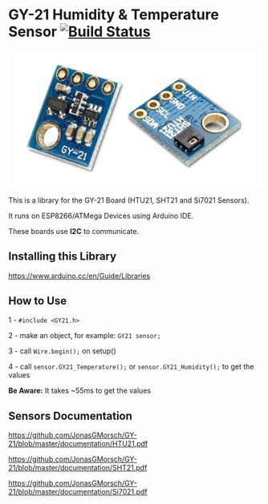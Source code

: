 # GY-21 Humidity & Temperature Sensor    [![Build Status](https://travis-ci.org/JonasGMorsch/GY-21.svg?branch=master)](https://travis-ci.org/JonasGMorsch/GY-21)


![GY21 Sensor](https://github.com/JonasGMorsch/GY-21/blob/master/documentation/GY-21.jpg)

This is a library for the GY-21 Board (HTU21, SHT21 and Si7021 Sensors).

It runs on ESP8266/ATMega Devices using Arduino IDE.

These boards use **I2C** to communicate.

## Installing this Library

https://www.arduino.cc/en/Guide/Libraries

## How to Use

1 - ```#include <GY21.h>```

2 - make an object, for example: ```GY21 sensor;```

3 - call ```Wire.begin();``` on setup()

4 - call ```sensor.GY21_Temperature();``` or ```sensor.GY21_Humidity();``` to get the values

**Be Aware:**  It takes ~55ms to get the values


## Sensors Documentation

https://github.com/JonasGMorsch/GY-21/blob/master/documentation/HTU21.pdf

https://github.com/JonasGMorsch/GY-21/blob/master/documentation/SHT21.pdf

https://github.com/JonasGMorsch/GY-21/blob/master/documentation/Si7021.pdf
